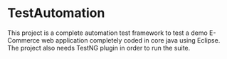 # TestAutomation
This project is a complete automation test framework to test a demo E-Commerce web application completely coded in core java using Eclipse. The project also needs TestNG plugin in order to run the suite.
